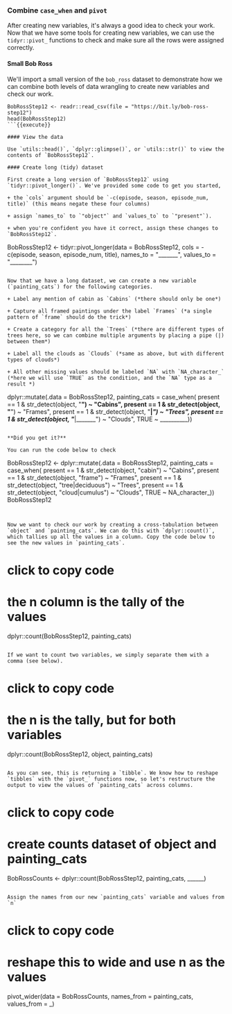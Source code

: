 ### Combine `case_when` and `pivot`

After creating new variables, it's always a good idea to check your work. Now that we have some tools for creating new variables, we can use the `tidyr::pivot_` functions to check and make sure all the rows were assigned correctly.

#### Small Bob Ross

We'll import a small version of the `bob_ross` dataset to demonstrate how we can combine both levels of data wrangling to create new variables and check our work.

```
BobRossStep12 <- readr::read_csv(file = "https://bit.ly/bob-ross-step12")
head(BobRossStep12)
```{{execute}}

#### View the data

Use `utils::head()`, `dplyr::glimpse()`, or `utils::str()` to view the contents of `BobRossStep12`.

#### Create long (tidy) dataset

First create a long version of `BobRossStep12` using `tidyr::pivot_longer()`. We've provided some code to get you started,

+ the `cols` argument should be `-c(episode, season, episode_num, title)` (this means negate these four columns)  

+ assign `names_to` to `"object"` and `values_to` to `"present"`).

+ when you're confident you have it correct, assign these changes to `BobRossStep12`.

```
BobRossStep12 <- tidyr::pivot_longer(data = BobRossStep12, cols = -c(episode, season, episode_num, title), names_to = "_______",  values_to = "________")
```{{copy}}

Now that we have a long dataset, we can create a new variable (`painting_cats`) for the following categories.

+ Label any mention of cabin as `Cabins` (*there should only be one*)

+ Capture all framed paintings under the label `Frames` (*a single pattern of `frame` should do the trick*)

+ Create a category for all the `Trees` (*there are different types of trees here, so we can combine multiple arguments by placing a pipe (|) between them*)

+ Label all the clouds as `Clouds` (*same as above, but with different types of clouds*)

+ All other missing values should be labeled `NA` with `NA_character_` (*here we will use `TRUE` as the condition, and the `NA` type as a result *)

```
dplyr::mutate(.data = BobRossStep12,
        painting_cats = case_when(
            present == 1 & str_detect(object, "______") ~ "Cabins",
            present == 1 & str_detect(object, "______") ~ "Frames",
            present == 1 & str_detect(object, "____|_________") ~ "Trees",
            present == 1 & str_detect(object, "_____|_______") ~ "Clouds",
            TRUE ~ __________))
```{{copy}}

**Did you get it?**

You can run the code below to check

```
BobRossStep12 <- dplyr::mutate(.data = BobRossStep12,
              painting_cats = case_when(
              present == 1 & str_detect(object, "cabin") ~ "Cabins",
              present == 1 & str_detect(object, "frame") ~ "Frames",
              present == 1 & str_detect(object, "tree|deciduous") ~ "Trees",
              present == 1 & str_detect(object, "cloud|cumulus") ~ "Clouds",
              TRUE ~ NA_character_))
BobRossStep12
```{{execute}}


Now we want to check our work by creating a cross-tabulation between `object` and `painting_cats`. We can do this with `dplyr::count()`, which tallies up all the values in a column. Copy the code below to see the new values in `painting_cats`.

```
# click to copy code
# the n column is the tally of the values
dplyr::count(BobRossStep12, painting_cats)
```{{copy}}

If we want to count two variables, we simply separate them with a comma (see below).

```
# click to copy code
# the n is the tally, but for both variables
dplyr::count(BobRossStep12, object, painting_cats)
```{{copy}}

As you can see, this is returning a `tibble`. We know how to reshape `tibbles` with the `pivot_` functions now, so let's restructure the output to view the values of `painting_cats` across columns.

```
# click to copy code
# create counts dataset of object and painting_cats
BobRossCounts <- dplyr::count(BobRossStep12, painting_cats, ______)
```{{copy}}

Assign the names from our new `painting_cats` variable and values from `n`

```
# click to copy code
# reshape this to wide and use n as the values
pivot_wider(data = BobRossCounts, names_from = painting_cats, values_from = _)
```{{copy}}
